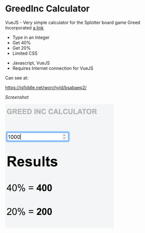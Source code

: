 # GreedInc Calculator
VueJS - Very simple calculator for the Splotter board game Greed Incorporated
[a link](https://boardgamegeek.com/boardgame/55952/greed-incorporated)

+ Type in an Integer
+ Get 40%
+ Get 20%
+ Limited CSS

* Javascript, VueJS
* Requires Internet connection for VueJS

Can see at:

https://jsfiddle.net/worchyld/bsabaep2/

*Screenshot*

![screenshot](https://raw.githubusercontent.com/worchyld/greedinc/master/screenshot.png)
